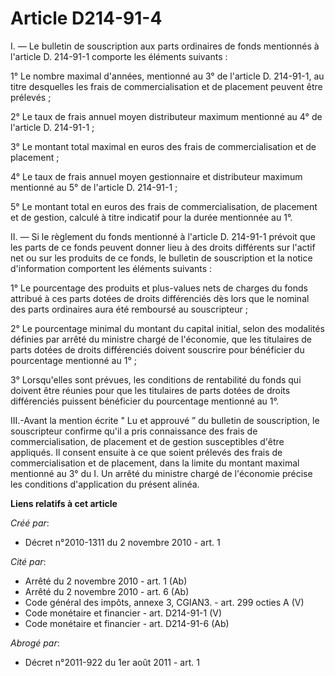 # Article D214-91-4

I. ― Le bulletin de souscription aux parts ordinaires de fonds mentionnés à l'article D. 214-91-1 comporte les éléments
suivants : 

1° Le nombre maximal d'années, mentionné au 3° de l'article D. 214-91-1, au titre desquelles les frais de commercialisation
et de placement peuvent être prélevés ; 

2° Le taux de frais annuel moyen distributeur maximum mentionné au 4° de l'article D. 214-91-1 ; 

3° Le montant total maximal en euros des frais de commercialisation et de placement ; 

4° Le taux de frais annuel moyen gestionnaire et distributeur maximum mentionné au 5° de l'article D. 214-91-1 ; 

5° Le montant total en euros des frais de commercialisation, de placement et de gestion, calculé à titre indicatif pour la
durée mentionnée au 1°. 

II. ― Si le règlement du fonds mentionné à l'article D. 214-91-1 prévoit que les parts de ce fonds peuvent donner lieu à des
droits différents sur l'actif net ou sur les produits de ce fonds, le bulletin de souscription et la notice d'information
comportent les éléments suivants : 

1° Le pourcentage des produits et plus-values nets de charges du fonds attribué à ces parts dotées de droits différenciés dès
lors que le nominal des parts ordinaires aura été remboursé au souscripteur ; 

2° Le pourcentage minimal du montant du capital initial, selon des modalités définies par arrêté du ministre chargé de
l'économie, que les titulaires de parts dotées de droits différenciés doivent souscrire pour bénéficier du pourcentage
mentionné au 1° ; 

3° Lorsqu'elles sont prévues, les conditions de rentabilité du fonds qui doivent être réunies pour que les titulaires de
parts dotées de droits différenciés puissent bénéficier du pourcentage mentionné au 1°. 

III.-Avant la mention écrite " Lu et approuvé ” du bulletin de souscription, le souscripteur confirme qu'il a pris
connaissance des frais de commercialisation, de placement et de gestion susceptibles d'être appliqués. Il consent ensuite à
ce que soient prélevés des frais de commercialisation et de placement, dans la limite du montant maximal mentionné au 3° du
I. Un arrêté du ministre chargé de l'économie précise les conditions d'application du présent alinéa.

**Liens relatifs à cet article**

_Créé par_:

  - Décret n°2010-1311 du 2 novembre 2010 - art. 1

_Cité par_:

  - Arrêté du 2 novembre 2010 - art. 1 (Ab)
  - Arrêté du 2 novembre 2010 - art. 6 (Ab)
  - Code général des impôts, annexe 3, CGIAN3. - art. 299 octies A (V)
  - Code monétaire et financier - art. D214-91-1 (V)
  - Code monétaire et financier - art. D214-91-6 (Ab)

_Abrogé par_:

  - Décret n°2011-922 du 1er août 2011 - art. 1
